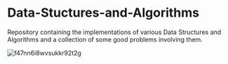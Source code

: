 # Data-Stuctures-and-Algorithms
Repository containing the implementations of various Data Structures and Algorithms and a collection of some good problems involving them.

![f47nn6i8wvsukkr92t2g](https://user-images.githubusercontent.com/74519511/129438206-05d00fc0-938b-43db-b9d0-6309ea2dfb88.jpg)
